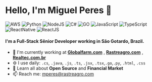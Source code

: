 # Hello, I'm Miguel Peres 👋

![AWS](https://img.shields.io/badge/AWS-Intermediate-blue)
![Python](https://img.shields.io/badge/Python-Expert-orange)
![NodeJS](https://img.shields.io/badge/Node%20JS-Expert-green)
![C#](https://img.shields.io/badge/CSharp-Intermediate-green)
![GO](https://img.shields.io/badge/GO-Intermediate-lightgrey)
![JavaScript](https://img.shields.io/badge/JavaScript-Expert-yellow)
![TypeScript](https://img.shields.io/badge/TypeScript-Expert-lightgrey)
![ReactNative](https://img.shields.io/badge/React%20Native-Expert-9cf)
![ReactJS](https://img.shields.io/badge/React%20JS-Expert-9cf)

#### I'm a Full-Stack Sênior Developer working in São Gotardo, Brazil.

- 🏢 I'm currently working at **[Globalfarm.com](https://rastreagro.com)** , **[Rastreagro.com](https://rastreagro.com)** , **[Realtec.com.br](https://realtec.com.br)**
- ⚙️ I use daily: `.cs`, `.java`, `.js`, `.ts`,  `.jsx`, `.tsx`,`.go`,`.py`, `.html`, `.css`
- 🌱 Learn all about **Open Source** and **Financial Market**
- 📫 Reach me: [mperes@rastreagro.com](mailto://mperes@rastreagro.com)
